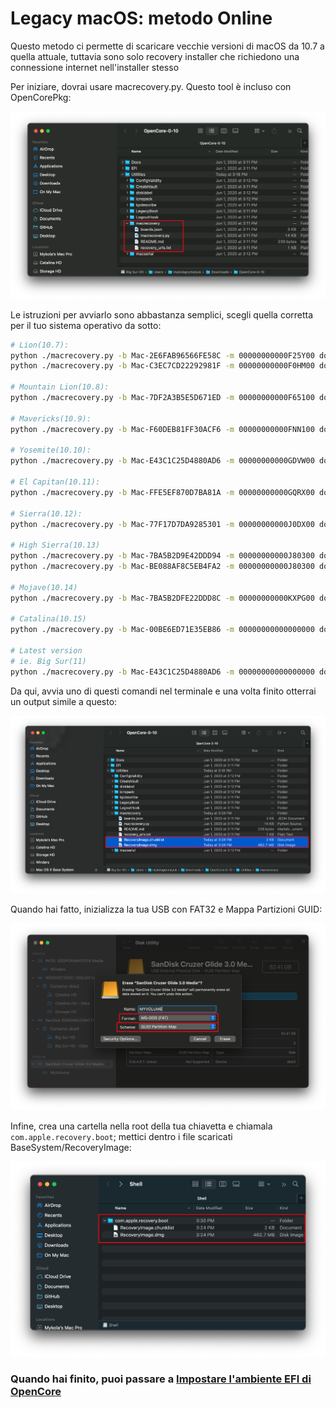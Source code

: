 # Legacy macOS: metodo Online

Questo metodo ci permette di scaricare vecchie versioni di macOS da 10.7 a quella attuale, tuttavia sono solo recovery installer che richiedono una connessione internet nell'installer stesso

Per iniziare, dovrai usare macrecovery.py. Questo tool è incluso con OpenCorePkg:

![](../images/installer-guide/legacy-mac-install-md/macrecovery.png)

Le istruzioni per avviarlo sono abbastanza semplici, scegli quella corretta per il tuo sistema operativo da sotto:

```sh
# Lion(10.7):
python ./macrecovery.py -b Mac-2E6FAB96566FE58C -m 00000000000F25Y00 download
python ./macrecovery.py -b Mac-C3EC7CD22292981F -m 00000000000F0HM00 download

# Mountain Lion(10.8):
python ./macrecovery.py -b Mac-7DF2A3B5E5D671ED -m 00000000000F65100 download

# Mavericks(10.9):
python ./macrecovery.py -b Mac-F60DEB81FF30ACF6 -m 00000000000FNN100 download

# Yosemite(10.10):
python ./macrecovery.py -b Mac-E43C1C25D4880AD6 -m 00000000000GDVW00 download

# El Capitan(10.11):
python ./macrecovery.py -b Mac-FFE5EF870D7BA81A -m 00000000000GQRX00 download

# Sierra(10.12):
python ./macrecovery.py -b Mac-77F17D7DA9285301 -m 00000000000J0DX00 download

# High Sierra(10.13)
python ./macrecovery.py -b Mac-7BA5B2D9E42DDD94 -m 00000000000J80300 download
python ./macrecovery.py -b Mac-BE088AF8C5EB4FA2 -m 00000000000J80300 download

# Mojave(10.14)
python ./macrecovery.py -b Mac-7BA5B2DFE22DDD8C -m 00000000000KXPG00 download

# Catalina(10.15)
python ./macrecovery.py -b Mac-00BE6ED71E35EB86 -m 00000000000000000 download

# Latest version
# ie. Big Sur(11)
python ./macrecovery.py -b Mac-E43C1C25D4880AD6 -m 00000000000000000 download
```

Da qui, avvia uno di questi comandi nel terminale e una volta finito otterrai un output simile a questo:

![](../images/installer-guide/legacy-mac-install-md/download-done.png)

Quando hai fatto, inizializza la tua USB con FAT32 e Mappa Partizioni GUID:

![](../images/installer-guide/legacy-mac-install-md/fat32-erase.png)

Infine, crea una cartella nella root della tua chiavetta e chiamala `com.apple.recovery.boot`; mettici dentro i file scaricati BaseSystem/RecoveryImage:

![](../images/installer-guide/legacy-mac-install-md/dmg-chunklist.png)

### Quando hai finito, puoi passare a [Impostare l'ambiente EFI di OpenCore](#impostare-l'ambiente-efi-di-opencore)
